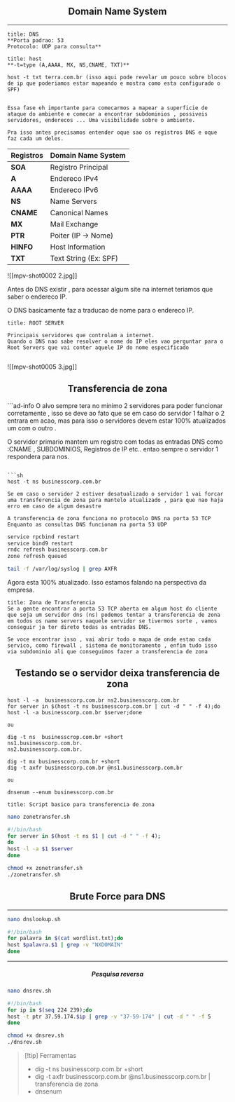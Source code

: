 
<h2 align="center">Domain Name System</h2>
<hr>

```ad-info
title: DNS
**Porta padrao: 53
Protocolo: UDP para consulta**
```

```ad-info
title: host
**-t=type (A,AAAA, MX, NS,CNAME, TXT)**

host -t txt terra.com.br (isso aqui pode revelar um pouco sobre blocos de ip que poderiamos estar mapeando e mostra como esta configurado o SPF)


Essa fase eh importante para comecarmos a mapear a superficie de ataque do ambiente e comecar a encontrar subdominios , possiveis servidores, enderecos ... Uma visibilidade sobre o ambiente.

Pra isso antes precisamos entender oque sao os registros DNS e oque faz cada um deles.
```


| Registros | Domain Name System    |
| --------- | --------------------- |
| **SOA**   | Registro Principal    |
| **A**     | Endereco IPv4         |
| **AAAA**  | Endereco IPv6         |
| **NS**    | Name Servers          |
| **CNAME** | Canonical Names       |
| **MX**    | Mail Exchange         |
| **PTR**   | Poiter (IP -> Nome)   |
| **HINFO** | Host Information      |
| **TXT**   | Text String (Ex: SPF) |


![[mpv-shot0002 2.jpg]]

Antes do DNS existir , para acessar algum site na internet teriamos que saber o endereco IP.

O DNS basicamente faz a traducao de nome para o endereco IP.

```ad-question
title: ROOT SERVER

Principais servidores que controlam a internet.
Quando o DNS nao sabe resolver o nome do IP eles vao perguntar para o Root Servers que vai conter aquele IP do nome especificado


```

![[mpv-shot0005 3.jpg]]



<h2 align="center"> Transferencia de zona</h2>
```ad-info
O alvo sempre tera no minimo 2 servidores para poder funcionar corretamente , isso se deve ao fato que se em caso do servidor 1 falhar o 2 entrara em acao, mas para isso o servidores devem estar 100% atualizados um com o outro .

O servidor primario mantem um registro com todas as entradas DNS como :CNAME , SUBDOMINIOS, Registros de IP etc.. entao sempre o servidor 1 respondera para nos.
```

```sh
host -t ns businesscorp.com.br
```

```ad-info
Se em caso o servidor 2 estiver desatualizado o servidor 1 vai forcar uma transferencia de zona para mantelo atualizado , para que nao haja erro em caso de algum desastre

A transferencia de zona funciona no protocolo DNS na porta 53 TCP
Enquanto as consultas DNS funcionam na porta 53 UDP
```

```sh
service rpcbind restart
service bind9 restart
rndc refresh businesscorp.com.br
zone refresh queued

tail -f /var/log/syslog | grep AXFR
```

Agora esta 100% atualizado.
Isso estamos falando na perspectiva da empresa.

```ad-bug
title: Zona de Transferencia
Se a gente encontrar a porta 53 TCP aberta em algum host do cliente que seja um servidor dns (ns) podemos tentar a transferencia de zona em todos os name servers naquele servidor se tivermos sorte , vamos conseguir ja ter direto todas as entradas DNS.

Se voce encontrar isso , vai abrir todo o mapa de onde estao cada servico, como firewall , sistema de monitoramento , enfim tudo isso via subdominio ali que conseguimos fazer a transferencia de zona
```

<h2 align="center"> Testando se o servidor deixa transferencia de zona</h2>

```
host -l -a  businesscorp.com.br ns2.businesscorp.com.br 
for server in $(host -t ns businesscorp.com.br | cut -d " " -f 4);do host -l -a businesscorp.com.br $server;done 

ou

dig -t ns  businesscrop.com.br +short
ns1.businesscorp.com.br.
ns2.businesscorp.com.br.

dig -t mx businesscorp.com.br +short
dig -t axfr businesscorp.com.br @ns1.businesscorp.com.br

ou

dnsenum --enum businesscorp.com.br
```

```ad-tip
title: Script basico para transferencia de zona
```

```sh
nano zonetransfer.sh
```

```sh
#!/bin/bash
for server in $(host -t ns $1 | cut -d " " -f 4);
do
host -l -a $1 $server
done
```

```sh
chmod +x zonetransfer.sh
./zonetransfer.sh
```

<h2 align="center"> Brute Force para DNS </h2>
<hr>

```sh
nano dnslookup.sh
```

```sh
#!/bin/bash
for palavra in $(cat wordlist.txt);do
host $palavra.$1 | grep -v "NXDOMAIN"
done
```

---

<h5 align="center"> Pesquisa reversa </h5>

```sh
nano dnsrev.sh
```

```sh
#!/bin/bash
for ip in $(seq 224 239);do
host -t ptr 37.59.174.$ip | grep -v "37-59-174" | cut -d " " -f 5
done
```

```sh
chmod +x dnsrev.sh
./dnsrev.sh
```


> [!tip] Ferramentas
> - dig -t ns businesscorp.com.br +short
> - dig -t axfr businesscorp.com.br @ns1.businesscorp.com.br  | transferencia de zona
> - dnsenum



